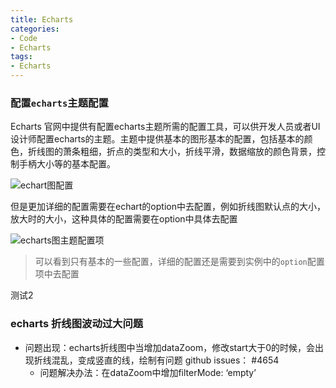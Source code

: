 ```yaml
---
title: Echarts
categories: 
- Code
- Echarts
tags: 
- Echarts
---
```


### 配置`echarts`主题配置
Echarts 官网中提供有配置echarts主题所需的配置工具，可以供开发人员或者UI设计师配置echarts的主题。主题中提供基本的图形基本的配置，包括基本的颜色，折线图的萧条粗细，折点的类型和大小，折线平滑，数据缩放的颜色背景，控制手柄大小等的基本配置。

![echart图配置](https://github.com/LintheGH/images/tree/master/note/echart-theme.png)

但是更加详细的配置需要在echart的option中去配置，例如折线图默认点的大小，放大时的大小，这种具体的配置需要在option中具体去配置

![echarts图主题配置项](https://github.com/LintheGH/images/tree/master/note/echarts-theme-options.png)

> 可以看到只有基本的一些配置，详细的配置还是需要到实例中的`option`配置项中去配置


测试2
### echarts 折线图波动过大问题
- 问题出现：echarts折线图中当增加dataZoom，修改start大于0的时候，会出现折线混乱，变成竖直的线，绘制有问题 github issues： #4654
  - 问题解决办法：在dataZoom中增加filterMode: ‘empty’
 